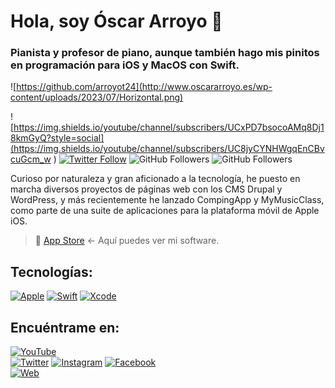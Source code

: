 # Hola, soy Óscar Arroyo 👋
### Pianista y profesor de piano, aunque también hago mis pinitos en programación para iOS y MacOS con Swift.

![https://github.com/arroyot24](http://www.oscararroyo.es/wp-content/uploads/2023/07/Horizontal.png)

![https://img.shields.io/youtube/channel/subscribers/UCxPD7bsocoAMq8Dj18kmGyQ?style=social](https://img.shields.io/youtube/channel/subscribers/UC8jyCYNHWgqEnCBvcuGcm_w
)
[![Twitter Follow](https://img.shields.io/twitter/follow/arroyot24?style=social)](https://twitter.com/arroyot24)
![GitHub Followers](https://img.shields.io/github/followers/arroyot24?style=social)
![GitHub Followers](https://img.shields.io/github/stars/arroyot24?style=social)

Curioso por naturaleza y gran aficionado a la tecnología, he puesto en marcha diversos proyectos de páginas web con los CMS Drupal y WordPress, y más recientemente he lanzado CompingApp y MyMusicClass, como parte de una suite de aplicaciones para la plataforma móvil de Apple iOS.

> 👥 [App Store](https://apps.apple.com/es/developer/oscar-arroyo-terron/id1533652393) <- Aquí puedes ver mi software.


## Tecnologías:
[![Apple](https://img.shields.io/badge/iOS-999999?style=for-the-badge&logo=apple&logoColor=white&labelColor=101010)]()
[![Swift](https://img.shields.io/badge/Swift-FA7343?style=for-the-badge&logo=swift&logoColor=white&labelColor=101010)]()
[![Xcode](https://img.shields.io/badge/Xcode-1575F9?style=for-the-badge&logo=xcode&logoColor=white&labelColor=101010)]()
</br>

## Encuéntrame en:

[![YouTube](https://img.shields.io/badge/YouTube-arroyot24-FF0000?style=for-the-badge&logo=youtube&logoColor=white&labelColor=101010)](https://youtube.com/arroyot24)
</br>
[![Twitter](https://img.shields.io/badge/Twitter-@arroyot24-1DA1F2?style=for-the-badge&logo=twitter&logoColor=white&labelColor=101010)](https://twitter.com/arroyot24)
[![Instagram](https://img.shields.io/badge/Instagram-arroyot24-E4405F?style=for-the-badge&logo=instagram&logoColor=white&labelColor=101010)](https://instagram.com/mouredev)
[![Facebook](https://img.shields.io/badge/Facebook-@oscar.arroyoterron.35-1877F2?style=for-the-badge&logo=facebook&logoColor=white&labelColor=101010)](https://facebook.com/oscar.arroyoterron.35)
</br>
[![Web](https://img.shields.io/badge/Web-oscararroyo.es-14a1f0?style=for-the-badge&logo=dev.to&logoColor=white&labelColor=101010)](http://oscararroyo.es)
